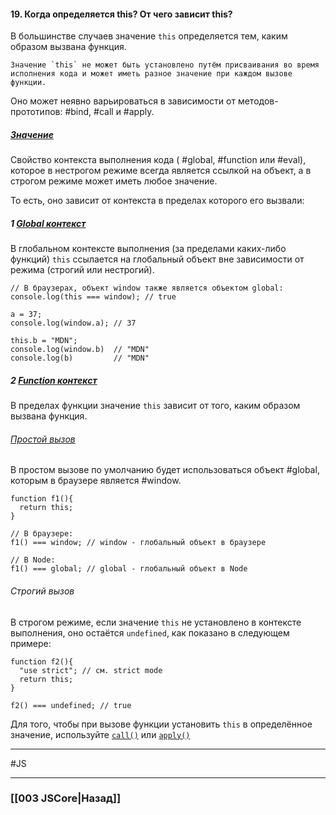 #### 19. Когда определяется this? От чего зависит this? 

В большинстве случаев значение `this` определяется тем, каким образом вызвана функция. 

~~~
Значение `this` не может быть установлено путём присваивания во время исполнения кода и может иметь разное значение при каждом вызове функции. 
~~~

Оно может неявно варьироваться в зависимости от методов-прототипов: #bind, #call и #apply.

##### [Значение](https://developer.mozilla.org/ru/docs/Web/JavaScript/Reference/Operators/this#%D0%B7%D0%BD%D0%B0%D1%87%D0%B5%D0%BD%D0%B8%D0%B5)
Свойство контекста выполнения кода ( #global, #function или #eval), которое в нестрогом режиме всегда является ссылкой на объект, а в строгом режиме может иметь любое значение.

То есть, оно зависит от контекста в пределах которого его вызвали:
##### 1 [Global контекст](https://developer.mozilla.org/ru/docs/Web/JavaScript/Reference/Operators/this#global_%D0%BA%D0%BE%D0%BD%D1%82%D0%B5%D0%BA%D1%81%D1%82)
В глобальном контексте выполнения (за пределами каких-либо функций) `this` ссылается на глобальный объект вне зависимости от режима (строгий или нестрогий).
```
// В браузерах, объект window также является объектом global:
console.log(this === window); // true

a = 37;
console.log(window.a); // 37

this.b = "MDN";
console.log(window.b)  // "MDN"
console.log(b)         // "MDN"
```

##### 2 [Function контекст](https://developer.mozilla.org/ru/docs/Web/JavaScript/Reference/Operators/this#function_%D0%BA%D0%BE%D0%BD%D1%82%D0%B5%D0%BA%D1%81%D1%82)
В пределах функции значение `this` зависит от того, каким образом вызвана функция.

###### [Простой вызов](https://developer.mozilla.org/ru/docs/Web/JavaScript/Reference/Operators/this#%D0%BF%D1%80%D0%BE%D1%81%D1%82%D0%BE%D0%B9_%D0%B2%D1%8B%D0%B7%D0%BE%D0%B2)
В простом вызове по умолчанию будет использоваться объект #global, которым в браузере является #window.

```
function f1(){
  return this;
}

// В браузере:
f1() === window; // window - глобальный объект в браузере

// В Node:
f1() === global; // global - глобальный объект в Node
```

###### Строгий вызов
В строгом режиме, если значение `this` не установлено в контексте выполнения, оно остаётся `undefined`, как показано в следующем примере:

```
function f2(){
  "use strict"; // см. strict mode
  return this;
}

f2() === undefined; // true
```

Для того, чтобы при вызове функции установить `this` в определённое значение, используйте [`call()`](https://developer.mozilla.org/ru/docs/Web/JavaScript/Reference/Global_Objects/Function/call) или [`apply()`](https://developer.mozilla.org/ru/docs/Web/JavaScript/Reference/Global_Objects/Function/apply)



___
 #JS 

___

### [[003 JSCore|Назад]]